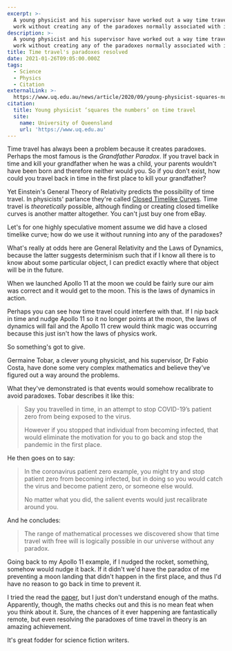 ```yaml
---
excerpt: >-
  A young physicist and his supervisor have worked out a way time travel might
  work without creating any of the paradoxes normally associated with it.
description: >-
  A young physicist and his supervisor have worked out a way time travel might
  work without creating any of the paradoxes normally associated with it.
title: Time travel's paradoxes resolved
date: 2021-01-26T09:05:00.000Z
tags:
  - Science
  - Physics
  - Citation
externalLink: >-
  https://www.uq.edu.au/news/article/2020/09/young-physicist-squares-numbers’-time-travel
citation:
  title: Young physicist ‘squares the numbers’ on time travel
  site:
    name: University of Queensland
    url: 'https://www.uq.edu.au'
---
```

Time travel has always been a problem because it creates paradoxes. Perhaps the most famous is the *Grandfather Paradox*. If you travel back in time and kill your grandfather when he was a child, your parents wouldn't have been born and therefore neither would you. So if you don't exist, how could you travel back in time in the first place to kill your grandfather?

Yet Einstein's General Theory of Relativity predicts the possibility of time travel. In physicists' parlance they're called [Closed Timelike Curves](https://en.wikipedia.org/wiki/Closed_timelike_curve). Time travel is *theoretically* possible, although finding or creating closed timelike curves is another matter altogether. You can't just buy one from eBay.

Let's for one highly speculative moment assume we did have a closed timelike curve; how do we use it without running into any of the paradoxes?

What's really at odds here are General Relativity and the Laws of Dynamics, because the latter suggests determinism such that if I know all there is to know about some particular object, I can predict exactly where that object will be in the future. 

When we launched Apollo 11 at the moon we could be fairly sure our aim was correct and it would get to the moon. This is the laws of dynamics in action.

Perhaps you can see how time travel could interfere with that. If I nip back in time and nudge Apollo 11 so it no longer points at the moon, the laws of dynamics will fail and the Apollo 11 crew would think magic was occurring because this just isn't how the laws of physics work.

So something's got to give.

Germaine Tobar, a clever young physicist, and his supervisor, Dr Fabio Costa, have done some very complex mathematics and believe they've figured out a way around the problems.

What they've demonstrated is that events would somehow recalibrate to avoid paradoxes. Tobar describes it like this:

> Say you travelled in time, in an attempt to stop COVID-19’s patient zero from being exposed to the virus.
> 
> However if you stopped that individual from becoming infected, that would eliminate the motivation for you to go back and stop the pandemic in the first place.

He then goes on to say:

> In the coronavirus patient zero example, you might try and stop patient zero from becoming infected, but in doing so you would catch the virus and become patient zero, or someone else would.
> 
> No matter what you did, the salient events would just recalibrate around you.

And he concludes:

> The range of mathematical processes we discovered show that time travel with free will is logically possible in our universe without any paradox.

Going back to my Apollo 11 example, if I nudged the rocket, something, somehow would nudge it back. If it didn't we'd have the paradox of me preventing a moon landing that didn't happen in the first place, and thus I'd have no reason to go back in time to prevent it.

I tried the read the [paper](https://iopscience.iop.org/article/10.1088/1361-6382/aba4bc), but I just don't understand enough of the maths. Apparently, though, the maths checks out and this is no mean feat when you think about it. Sure, the chances of it ever happening are fantastically remote, but even resolving the paradoxes of time travel in theory is an amazing achievement.

It's great fodder for science fiction writers.



